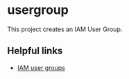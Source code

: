 # usergroup

This project creates an IAM User Group.

## Helpful links

- [IAM user groups][1]

[1]: https://docs.aws.amazon.com/IAM/latest/UserGuide/id_groups.html